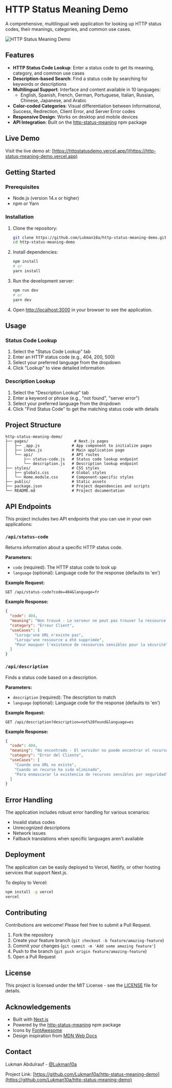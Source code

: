 # HTTP Status Meaning Demo

A comprehensive, multilingual web application for looking up HTTP status codes, their meanings, categories, and common use cases.

![HTTP Status Meaning Demo](https://github.com/Lukman10a/http-status-meaning/raw/main/demo-screenshot.png)

## Features

- **HTTP Status Code Lookup**: Enter a status code to get its meaning, category, and common use cases
- **Description-based Search**: Find a status code by searching for keywords or descriptions
- **Multilingual Support**: Interface and content available in 10 languages:
  - English, Spanish, French, German, Portuguese, Italian, Russian, Chinese, Japanese, and Arabic
- **Color-coded Categories**: Visual differentiation between Informational, Success, Redirection, Client Error, and Server Error codes
- **Responsive Design**: Works on desktop and mobile devices
- **API Integration**: Built on the [http-status-meaning](https://github.com/Lukman10a/http-status-meaning) npm package

## Live Demo

Visit the live demo at: [https://httpstatusdemo.vercel.app/](https://http-status-meaning-demo.vercel.app)

## Getting Started

### Prerequisites

- Node.js (version 14.x or higher)
- npm or Yarn

### Installation

1. Clone the repository:
   ```bash
   git clone https://github.com/Lukman10a/http-status-meaning-demo.git
   cd http-status-meaning-demo
   ```

2. Install dependencies:
   ```bash
   npm install
   # or
   yarn install
   ```

3. Run the development server:
   ```bash
   npm run dev
   # or
   yarn dev
   ```

4. Open [http://localhost:3000](http://localhost:3000) in your browser to see the application.

## Usage

### Status Code Lookup

1. Select the "Status Code Lookup" tab
2. Enter an HTTP status code (e.g., 404, 200, 500)
3. Select your preferred language from the dropdown
4. Click "Lookup" to view detailed information

### Description Lookup

1. Select the "Description Lookup" tab
2. Enter a keyword or phrase (e.g., "not found", "server error")
3. Select your preferred language from the dropdown
4. Click "Find Status Code" to get the matching status code with details

## Project Structure

```
http-status-meaning-demo/
├── pages/                    # Next.js pages
│   ├── _app.js              # App component to initialize pages
│   ├── index.js             # Main application page
│   └── api/                 # API routes
│       ├── status-code.js   # Status code lookup endpoint
│       └── description.js   # Description lookup endpoint
├── styles/                  # CSS styles
│   ├── globals.css          # Global styles
│   └── Home.module.css      # Component-specific styles
├── public/                  # Static assets
├── package.json             # Project dependencies and scripts
└── README.md                # Project documentation
```

## API Endpoints

This project includes two API endpoints that you can use in your own applications:

### `/api/status-code`

Returns information about a specific HTTP status code.

**Parameters:**
- `code` (required): The HTTP status code to look up
- `language` (optional): Language code for the response (defaults to 'en')

**Example Request:**
```
GET /api/status-code?code=404&language=fr
```

**Example Response:**
```json
{
  "code": 404,
  "meaning": "Non trouvé - Le serveur ne peut pas trouver la ressource demandée.",
  "category": "Erreur Client",
  "useCases": [
    "Lorsqu'une URL n'existe pas",
    "Lorsqu'une ressource a été supprimée",
    "Pour masquer l'existence de ressources sensibles pour la sécurité"
  ]
}
```

### `/api/description`

Finds a status code based on a description.

**Parameters:**
- `description` (required): The description to match
- `language` (optional): Language code for the response (defaults to 'en')

**Example Request:**
```
GET /api/description?description=not%20found&language=es
```

**Example Response:**
```json
{
  "code": 404,
  "meaning": "No encontrado - El servidor no puede encontrar el recurso solicitado.",
  "category": "Error del Cliente",
  "useCases": [
    "Cuando una URL no existe",
    "Cuando un recurso ha sido eliminado",
    "Para enmascarar la existencia de recursos sensibles por seguridad"
  ]
}
```

## Error Handling

The application includes robust error handling for various scenarios:

- Invalid status codes
- Unrecognized descriptions
- Network issues
- Fallback translations when specific languages aren't available

## Deployment

The application can be easily deployed to Vercel, Netlify, or other hosting services that support Next.js.

To deploy to Vercel:

```bash
npm install -g vercel
vercel
```

## Contributing

Contributions are welcome! Please feel free to submit a Pull Request.

1. Fork the repository
2. Create your feature branch (`git checkout -b feature/amazing-feature`)
3. Commit your changes (`git commit -m 'Add some amazing feature'`)
4. Push to the branch (`git push origin feature/amazing-feature`)
5. Open a Pull Request

## License

This project is licensed under the MIT License - see the [LICENSE](LICENSE) file for details.

## Acknowledgements

- Built with [Next.js](https://nextjs.org/)
- Powered by the [http-status-meaning](https://github.com/Lukman10a/http-status-meaning) npm package
- Icons by [FontAwesome](https://fontawesome.com/)
- Design inspiration from [MDN Web Docs](https://developer.mozilla.org/)

## Contact

Lukman Abdulrauf - [@Lukman10a](https://github.com/Lukman10a)

Project Link: [https://github.com/Lukman10a/http-status-meaning-demo](https://github.com/Lukman10a/http-status-meaning-demo) 